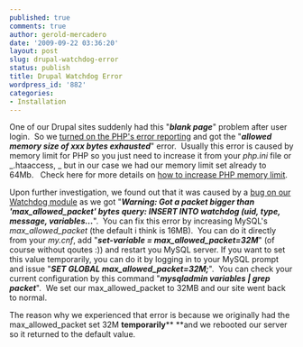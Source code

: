 ```yaml
---
published: true
comments: true
author: gerold-mercadero
date: '2009-09-22 03:36:20'
layout: post
slug: drupal-watchdog-error
status: publish
title: Drupal Watchdog Error
wordpress_id: '882'
categories:
- Installation
---
```


One of our Drupal sites suddenly had this "**_blank page_**" problem after user login.  So we [turned on the PHP's error reporting](http://linuxsysadminblog.com/2009/09/howto-display-php-errors-when-you-dont-have-access-to-php-ini/) and got the "**_allowed memory size of xxx bytes exhausted_**" error.  Usually this error is caused by memory limit for PHP so you just need to increase it from your _php.ini_ file or _.htaaccess, _ but in our case we had our memory limit set already to 64Mb.   Check here for more details on [how to increase  PHP memory limit](http://www.ducea.com/2008/02/14/increase-php-memory-limit/).

Upon further investigation, we found out that it was caused by a [bug on our Watchdog module](http://drupal.org/node/235891) as  we got "**_Warning: Got a packet bigger than 'max_allowed_packet' bytes query: INSERT INTO watchdog (uid, type, message, variables..._**".  You can fix this error by increasing MySQL's _max_allowed_packet_ (the default i think is 16MB).  You can do it directly from  your _my.cnf_, add "**_set-variable = max_allowed_packet=32M_**" (of course without qoutes :)) and restart you MySQL server. If you want to set this value temporarily, you can do it by logging in to your MySQL prompt and issue "**_SET GLOBAL max_allowed_packet=32M;_**".  You can check your current configuration by this command "**_mysqladmin variables | grep packet_**".  We set our max_allowed_packet to 32MB and our site went back to normal.

The reason why we experienced that error is because we originally had the max_allowed_packet set 32M **temporarily**** **and we rebooted our server so it returned to the default value.


